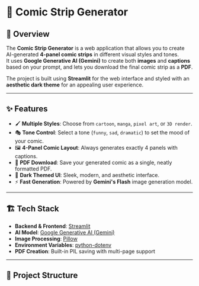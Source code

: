 # 🎨 Comic Strip Generator

## 📌 Overview
The **Comic Strip Generator** is a web application that allows you to create AI-generated **4-panel comic strips** in different visual styles and tones.  
It uses **Google Generative AI (Gemini)** to create both **images** and **captions** based on your prompt, and lets you download the final comic strip as a **PDF**.

The project is built using **Streamlit** for the web interface and styled with an **aesthetic dark theme** for an appealing user experience.

---

## ✨ Features
- 🖌 **Multiple Styles**: Choose from `cartoon`, `manga`, `pixel art`, or `3D render`.
- 🎭 **Tone Control**: Select a tone (`funny`, `sad`, `dramatic`) to set the mood of your comic.
- 🖼 **4-Panel Comic Layout**: Always generates exactly 4 panels with captions.
- 📄 **PDF Download**: Save your generated comic as a single, neatly formatted PDF.
- 🌙 **Dark Themed UI**: Sleek, modern, and aesthetic interface.
- ⚡ **Fast Generation**: Powered by **Gemini's Flash** image generation model.

---

## 🏗️ Tech Stack
- **Backend & Frontend**: [Streamlit](https://streamlit.io/)
- **AI Model**: [Google Generative AI (Gemini)](https://ai.google.dev/)
- **Image Processing**: [Pillow](https://pillow.readthedocs.io/)
- **Environment Variables**: [python-dotenv](https://pypi.org/project/python-dotenv/)
- **PDF Creation**: Built-in PIL saving with multi-page support

---

## 📂 Project Structure
